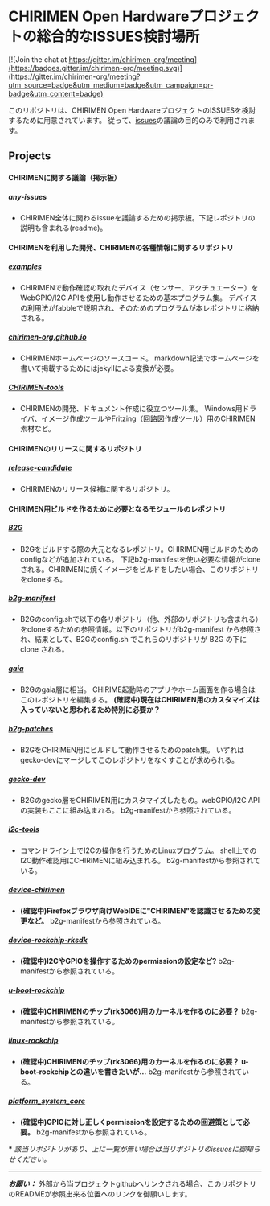 # CHIRIMEN Open Hardwareプロジェクトの総合的なISSUES検討場所

[![Join the chat at https://gitter.im/chirimen-org/meeting](https://badges.gitter.im/chirimen-org/meeting.svg)](https://gitter.im/chirimen-org/meeting?utm_source=badge&utm_medium=badge&utm_campaign=pr-badge&utm_content=badge)

このリポジトリは、CHIRIMEN Open HardwareプロジェクトのISSUESを検討するために用意されています。
従って、[issues](https://github.com/chirimen-org/meeting/issues)の議論の目的のみで利用されます。


Projects
---

#### CHIRIMENに関する議論（掲示板）
##### any-issues
* CHIRIMEN全体に関わるissueを議論するための掲示板。下記レポジトリの説明も含まれる(readme)。

#### CHIRIMENを利用した開発、CHIRIMENの各種情報に関するリポジトリ
##### [examples](https://github.com/chirimen-org/examples)
* CHIRIMENで動作確認の取れたデバイス（センサー、アクチュエーター）をWebGPIO/I2C APIを使用し動作させるための基本プログラム集。
デバイスの利用法がfabbleで説明され、そのためのプログラムが本レポジトリに格納される。

##### [chirimen-org.github.io](https://github.com/chirimen-org/chirimen-org.github.io)
* CHIRIMENホームページのソースコード。
markdown記法でホームページを書いて掲載するためにはjekyllによる変換が必要。

##### [CHIRIMEN-tools](https://github.com/chirimen-org/CHIRIMEN-tools)
* CHIRIMENの開発、ドキュメント作成に役立つツール集。
Windows用ドライバ、イメージ作成ツールやFritzing（回路図作成ツール）用のCHIRIMEN素材など。

#### CHIRIMENのリリースに関するリポジトリ
##### [release-candidate](https://github.com/chirimen-org/release-candidate)
* CHIRIMENのリリース候補に関するリポジトリ。
 
#### CHIRIMEN用ビルドを作るために必要となるモジュールのレポジトリ
##### [B2G](https://github.com/chirimen-org/B2G)
* B2Gをビルドする際の大元となるレポジトリ。CHIRIMEN用ビルドのためのconfigなどが追加されている。
下記b2g-manifestを使い必要な情報がcloneされる。CHIRIMENに焼くイメージをビルドをしたい場合、このリポジトリをcloneする。

##### [b2g-manifest](https://github.com/chirimen-org/b2g-manifest)
* B2Gのconfig.shで以下の各リポジトリ（他、外部のリポジトリも含まれる）をcloneするための参照情報。以下のリポジトリがb2g-manifest から参照され、結果として、B2Gのconfig.sh でこれらのリポジトリが B2G の下にclone される。

##### [gaia](https://github.com/chirimen-org/gaia) 
* B2Gのgaia層に相当。
CHIRIME起動時のアプリやホーム画面を作る場合はこのレポジトリを編集する。
**(確認中)現在はCHIRIMEN用のカスタマイズは入っていないと思われるため特別に必要か？**

##### [b2g-patches](https://github.com/chirimen-org/b2g-patches) 
* B2GをCHIRIMEN用にビルドして動作させるためのpatch集。
いずれはgecko-devにマージしてこのレポジトリをなくすことが求められる。

##### [gecko-dev](https://github.com/chirimen-org/gecko-dev) 
* B2Gのgecko層をCHIRIMEN用にカスタマイズしたもの。webGPIO/I2C APIの実装もここに組み込まれる。
b2g-manifestから参照されている。

#####  [i2c-tools](https://github.com/chirimen-org/i2c-tools) 
* コマンドライン上でI2Cの操作を行うためのLinuxプログラム。
shell上でのI2C動作確認用にCHIRIMENに組み込まれる。
b2g-manifestから参照されている。

#####  [device-chirimen](https://github.com/chirimen-org/device-chirimen)
* **(確認中)Firefoxブラウザ向けWebIDEに"CHIRIMEN"を認識させるための変更など。**
b2g-manifestから参照されている。

#####  [device-rockchip-rksdk](https://github.com/chirimen-org/device-rockchip-rksdk)
* **(確認中)I2CやGPIOを操作するためのpermissionの設定など?**
b2g-manifestから参照されている。

#####  [u-boot-rockchip](https://github.com/chirimen-org/u-boot-rockchip)
* **(確認中)CHIRIMENのチップ(rk3066)用のカーネルを作るのに必要？**
b2g-manifestから参照されている。

#####  [linux-rockchip](https://github.com/chirimen-org/linux-rockchip)
* **(確認中)CHIRIMENのチップ(rk3066)用のカーネルを作るのに必要？**
**u-boot-rockchipとの違いを書きたいが…**
b2g-manifestから参照されている。

#####  [platform_system_core](https://github.com/chirimen-org/platform_system_core)
* **(確認中)GPIOに対し正しくpermissionを設定するための回避策として必要。**
b2g-manifestから参照されている。


 __*__ _該当リポジトリがあり、上に一覧が無い場合は当リポジトリのissuesに御知らせください。_



---


__*お願い：*__ 外部から当プロジェクトgithubへリンクされる場合、このリポジトリのREADMEが参照出来る位置へのリンクを御願いします。

